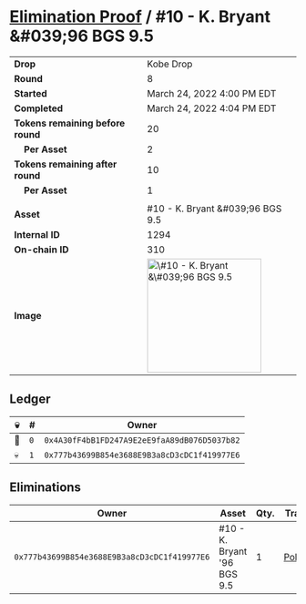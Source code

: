 # [Elimination Proof](./readme.md) / \#10 - K. Bryant &\#039;96 BGS 9.5

|                                       |                                                                                                                                                                                                        |
| ------------------------------------- | ------------------------------------------------------------------------------------------------------------------------------------------------------------------------------------------------------ |
| **Drop**                              | Kobe Drop                                                                                                                                                                                              |
| **Round**                             | 8                                                                                                                                                                                                      |
| **Started**                           | March 24, 2022 4:00 PM EDT                                                                                                                                                                             |
| **Completed**                         | March 24, 2022 4:04 PM EDT                                                                                                                                                                             |
| **Tokens remaining before round**     | 20                                                                                                                                                                                                     |
| **&nbsp;&nbsp;&nbsp;&nbsp;Per Asset** | 2                                                                                                                                                                                                      |
| **Tokens remaining after round**      | 10                                                                                                                                                                                                     |
| **&nbsp;&nbsp;&nbsp;&nbsp;Per Asset** | 1                                                                                                                                                                                                      |
|                                       |                                                                                                                                                                                                        |
| **Asset**                             | \#10 - K. Bryant &\#039;96 BGS 9.5                                                                                                                                                                     |
| **Internal ID**                       | 1294                                                                                                                                                                                                   |
| **On-chain ID**                       | 310                                                                                                                                                                                                    |
| **Image**                             | <img src="https://tcdn.blokpax.com/95d5aeda-8548-4d15-83b4-ea4d90502503/42ff701d79834a8fbad5774c20e62e7719a54d918d631a649b41f01eab2bb335.jpg" height="200" alt="\#10 - K. Bryant &\#039;96 BGS 9.5" /> |

## Ledger

| 💀  | #   | Owner                                        |
| --- | --- | -------------------------------------------- |
| 👑  | `0` | `0x4A30fF4bB1FD247A9E2eE9faA89dB076D5037b82` |
| 💀  | `1` | `0x777b43699B854e3688E9B3a8cD3cDC1f419977E6` |

## Eliminations

| Owner                                        | Asset                        | Qty. | Transaction                                                                                                  |
| -------------------------------------------- | ---------------------------- | ---- | ------------------------------------------------------------------------------------------------------------ |
| `0x777b43699B854e3688E9B3a8cD3cDC1f419977E6` | \#10 - K. Bryant '96 BGS 9.5 | 1    | [Polygonscan](https://polygonscan.com/tx/0x073a02744c699f2bd287b8be9adf5625756d97a9ea0400fc79690f71b2c4952f) |
